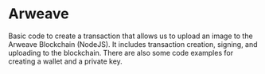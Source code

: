 # Arweave
Basic code to create a transaction that allows us to upload an image to the Arweave Blockchain (NodeJS). It includes transaction creation, signing, and uploading to the blockchain. There are also some code examples for creating a wallet and a private key.
